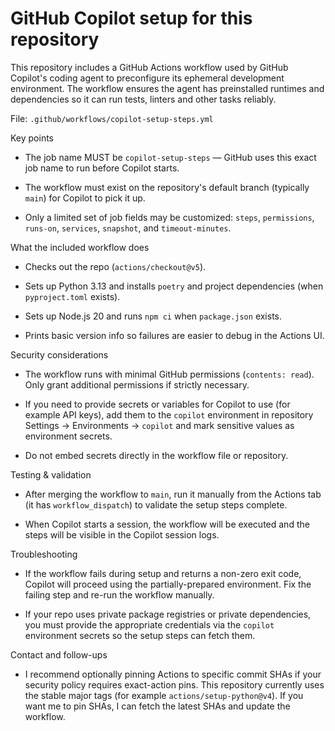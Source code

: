 # GitHub Copilot setup for this repository

This repository includes a GitHub Actions workflow used by GitHub Copilot's
coding agent to preconfigure its ephemeral development environment. The
workflow ensures the agent has preinstalled runtimes and dependencies so it can
run tests, linters and other tasks reliably.

File: `.github/workflows/copilot-setup-steps.yml`

Key points

- The job name MUST be `copilot-setup-steps` — GitHub uses this exact job name
  to run before Copilot starts.

- The workflow must exist on the repository's default branch (typically
  `main`) for Copilot to pick it up.

- Only a limited set of job fields may be customized: `steps`, `permissions`,
  `runs-on`, `services`, `snapshot`, and `timeout-minutes`.

What the included workflow does

- Checks out the repo (`actions/checkout@v5`).

- Sets up Python 3.13 and installs `poetry` and project dependencies (when
  `pyproject.toml` exists).

- Sets up Node.js 20 and runs `npm ci` when `package.json` exists.

- Prints basic version info so failures are easier to debug in the Actions UI.

Security considerations

- The workflow runs with minimal GitHub permissions (`contents: read`). Only
  grant additional permissions if strictly necessary.

- If you need to provide secrets or variables for Copilot to use (for example
  API keys), add them to the `copilot` environment in repository Settings →
  Environments → `copilot` and mark sensitive values as environment secrets.

- Do not embed secrets directly in the workflow file or repository.

Testing & validation

- After merging the workflow to `main`, run it manually from the Actions tab
  (it has `workflow_dispatch`) to validate the setup steps complete.

- When Copilot starts a session, the workflow will be executed and the steps
  will be visible in the Copilot session logs.

Troubleshooting

- If the workflow fails during setup and returns a non-zero exit code,
  Copilot will proceed using the partially-prepared environment. Fix the
  failing step and re-run the workflow manually.

- If your repo uses private package registries or private dependencies, you
  must provide the appropriate credentials via the `copilot` environment
  secrets so the setup steps can fetch them.

Contact and follow-ups

- I recommend optionally pinning Actions to specific commit SHAs if your
  security policy requires exact-action pins. This repository currently uses
  the stable major tags (for example `actions/setup-python@v4`). If you want
  me to pin SHAs, I can fetch the latest SHAs and update the workflow.
